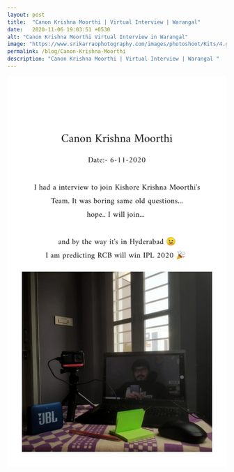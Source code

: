 ```yaml
---
layout: post
title:  "Canon Krishna Moorthi | Virtual Interview | Warangal"
date:   2020-11-06 19:03:51 +0530
alt: "Canon Krishna Moorthi Virtual Interview in Warangal"
image: "https://www.srikarraophotography.com/images/photoshoot/Kits/4.gif"
permalink: /blog/Canon-Krishna-Moorthi
description: "Canon Krishna Moorthi | Virtual Interview | Warangal "
---
```


![Kishor krishna moorthi](/images/Interview/Kishor-krishna-moorthi.jpeg)
